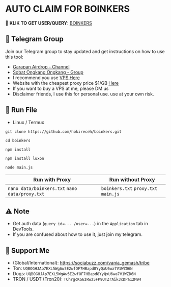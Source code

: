 # AUTO CLAIM FOR BOINKERS

🔗 **KLIK TO GET USER/QUERY**: [BOINKERS](https://t.me/garapanairdrop_indonesia)

## 📢 Telegram Group

Join our Telegram group to stay updated and get instructions on how to use this tool:

- [Garapan Airdrop - Channel](https://t.me/garapanairdrop_indonesia)
- [Sobat Ongkang Ongkang - Group](https://t.me/ongkang_ongkang)
- I recommend you use [VPS Here](https://bit.ly/vps-here)
- Website with the cheapest proxy price $1/GB [Here](https://dataimpulse.com/?aff=52576)
- If you want to buy a VPS at me, please DM us
- Disclaimer friends, I use this for personal use. use at your own risk.

## 🚀 Run File

- Linux / Termux
```
git clone https://github.com/hokireceh/boinkers.git
```
```
cd boinkers
```
```
npm install
```
```
npm install luxon
```
```
node main.js
```

| Run with Proxy                   | Run without Proxy   |
| -------------------------------- | ------------------- |
| `nano data/boinkers.txt` `nano data/proxy.txt` | `boinkers.txt` `proxy.txt` `main.js` |

## ⚠️ Note
- Get auth data (`query_id=... /user=...`) in the `Application` tab in DevTools.
- If you are confused about how to use it, just join my telegram.

## 💱 Support Me

- (Global/International): https://sociabuzz.com/vania_gemash/tribe
- Ton: ```UQBOGHJAp7EXL5WgAw3E2wfOF7HBapd8YyQxU6wa7V1WZD6N```
- Dogs: ```UQBOGHJAp7EXL5WgAw3E2wfOF7HBapd8YyQxU6wa7V1WZD6N```
- TRON / USDT (Tron20): ```TChYgcKG6zRwz5FP9UTZrAik3xDPa12M94```

